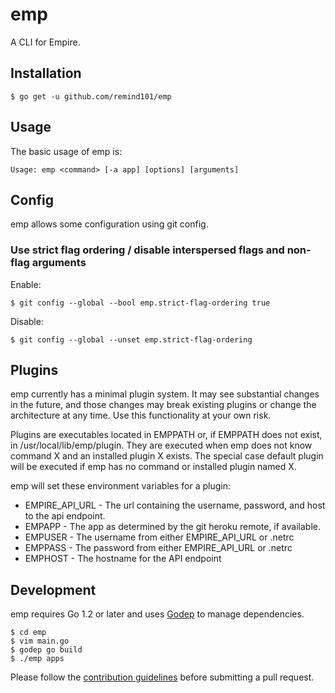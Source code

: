 # emp

A CLI for Empire.

## Installation

```console
$ go get -u github.com/remind101/emp
```

## Usage

The basic usage of emp is:

```
Usage: emp <command> [-a app] [options] [arguments]
```

## Config

emp allows some configuration using git config.

### Use strict flag ordering / disable interspersed flags and non-flag arguments

Enable:

```
$ git config --global --bool emp.strict-flag-ordering true
```

Disable:

```
$ git config --global --unset emp.strict-flag-ordering
```

## Plugins

emp currently has a minimal plugin system. It may see substantial changes in the future, and those changes may break existing plugins or change the architecture at any time. Use this functionality at your own risk.

Plugins are executables located in EMPPATH or, if EMPPATH does not exist, in /usr/local/lib/emp/plugin. They are executed when emp does not know command X and an installed plugin X exists. The special case default plugin will be executed if emp has no command or installed plugin named X.

emp will set these environment variables for a plugin:

* EMPIRE_API_URL - The url containing the username, password, and host to the api endpoint.
* EMPAPP - The app as determined by the git heroku remote, if available.
* EMPUSER - The username from either EMPIRE_API_URL or .netrc
* EMPPASS - The password from either EMPIRE_API_URL or .netrc
* EMPHOST - The hostname for the API endpoint

## Development

emp requires Go 1.2 or later and uses [Godep](https://github.com/kr/godep) to manage dependencies.

	$ cd emp
	$ vim main.go
	$ godep go build
	$ ./emp apps

Please follow the [contribution guidelines](./CONTRIBUTING.md) before submitting
a pull request.

[go-install]: http://golang.org/doc/install "Golang installation"

